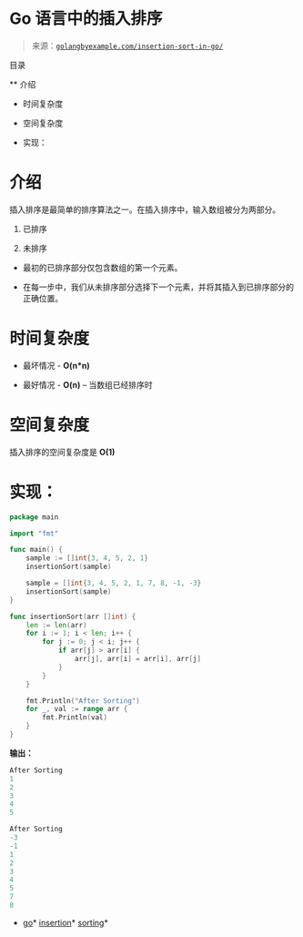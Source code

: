 <!--yml

分类：未分类

日期：2024-10-13 06:06:14

-->

# Go 语言中的插入排序

> 来源：[`golangbyexample.com/insertion-sort-in-go/`](https://golangbyexample.com/insertion-sort-in-go/)

目录

**   介绍

+   时间复杂度

+   空间复杂度

+   实现：

# **介绍**

插入排序是最简单的排序算法之一。在插入排序中，输入数组被分为两部分。

1.  已排序

1.  未排序

+   最初的已排序部分仅包含数组的第一个元素。

+   在每一步中，我们从未排序部分选择下一个元素，并将其插入到已排序部分的正确位置。

# **时间复杂度**

+   最坏情况 - **O(n*n)**

+   最好情况 - **O(n)** – 当数组已经排序时

# **空间复杂度**

插入排序的空间复杂度是 **O(1)**

# **实现：**

```go
package main

import "fmt"

func main() {
    sample := []int{3, 4, 5, 2, 1}
    insertionSort(sample)

    sample = []int{3, 4, 5, 2, 1, 7, 8, -1, -3}
    insertionSort(sample)
}

func insertionSort(arr []int) {
    len := len(arr)
    for i := 1; i < len; i++ {
        for j := 0; j < i; j++ {
            if arr[j] > arr[i] {
                arr[j], arr[i] = arr[i], arr[j]
            }
        }
    }

    fmt.Println("After Sorting")
    for _, val := range arr {
        fmt.Println(val)
    }
}
```

**输出：**

```go
After Sorting
1
2
3
4
5

After Sorting
-3
-1
1
2
3
4
5
7
8
```

+   [go](https://golangbyexample.com/tag/go/)*   [insertion](https://golangbyexample.com/tag/insertion/)*   [sorting](https://golangbyexample.com/tag/sorting/)*
